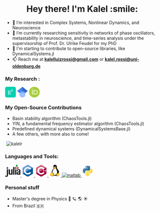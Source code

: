 <h1 align="center"> Hey there! I'm Kalel :smile: </h1>

- 👀 I’m interested in Complex Systems, Nonlinear Dynamics, and Neuroscience
- 🔭 I’m currently researching sensitivity in networks of phase oscillators, metastability in neuroscience, and time-series analysis under the supervisorship of Prof. Dr. Ulrike Feudel for my PhD
- 🌱 I'm starting to contribute to open-source libraries, like DynamicalSystems.jl
- 📫 Reach me at **kalelluizrossi@gmail.com** or **kalel.rossi@uni-oldenburg.de**

<h3 align="left">My Research :</h3>
<p align="left">
<a href="https://www.researchgate.net/profile/Kalel-Rossi" target="blank"><img align="center" src="https://raw.githubusercontent.com/KalelR/KalelR/master/researchgate_icon.png" alt="kalellrossi" height="35" width="35" /></a>
<a href="https://scholar.google.com/citations?user=pAHx2-oAAAAJ&hl=en" target="blank"><img align="center" src="google-scholar.svg" alt="kalellrossi" height="35" width="35" /></a>
  <a href="https://orcid.org/my-orcid?orcid=0000-0002-5055-3012" target="blank"><img align="center" src="ORCID-icon.png" alt="kalellrossi" height="35" width="35" /></a>
</p>

<h3 align="left">My Open-Source Contributions </h3>

- Basin stability algorithm (ChaosTools.jl)
- YIN, a fundamental frequency estimator algorithm (ChaosTools.jl)
- Predefined dynamical systems (DynamicalSystemsBase.jl)
- A few others, with more also to come!

<!-- <h4 align="left">Github Stats </h4> -->
<p>&nbsp;<img align="center" src="https://github-readme-stats.vercel.app/api?username=KalelR&show_icons=true&locale=en" alt="kalelr" /></p>


<h3 align="left">Languages and Tools:</h3>
<p align="left"> 
  <a href="https://julialang.org" target="_blank"> <img src="https://raw.githubusercontent.com/KalelR/KalelR/master/julia_icon.png" alt="c" width="50" height="40"/> </a>  <a href="https://www.cprogramming.com/" target="_blank"> <img src="https://raw.githubusercontent.com/devicons/devicon/master/icons/c/c-original.svg" alt="c" width="40" height="40"/> </a> <a href="https://www.w3schools.com/cpp/" target="_blank"> <img src="https://raw.githubusercontent.com/devicons/devicon/master/icons/cplusplus/cplusplus-original.svg" alt="cplusplus" width="40" height="40"/> </a> <a href="https://www.linux.org/" target="_blank"> <img src="https://raw.githubusercontent.com/devicons/devicon/master/icons/linux/linux-original.svg" alt="linux" width="40" height="40"/> </a> <a href="https://www.mathworks.com/" target="_blank"> <img src="https://upload.wikimedia.org/wikipedia/commons/2/21/Matlab_Logo.png" alt="matlab" width="40" height="40"/> </a> <a href="https://www.python.org" target="_blank"> <img src="https://raw.githubusercontent.com/devicons/devicon/master/icons/python/python-original.svg" alt="python" width="40" height="40"/> </a> 
</p>


<h3 align="left"> Personal stuff </h3>

- Master's degree in Physics 🧲 🪐 🌎 ☀️
- From Brazil 🇧🇷
